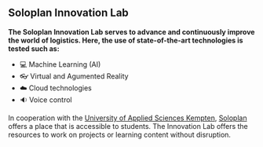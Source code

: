 ## Soloplan Innovation Lab

**The Soloplan Innovation Lab serves to advance and continuously improve the world of logistics. Here, the use of state-of-the-art technologies is tested such as:**
* :computer: Machine Learning (AI)
* :eyeglasses: Virtual and Agumented Reality
* :cloud: Cloud technologies
* :sound: Voice control

In cooperation with the [University of Applied Sciences Kempten](https://www.hs-kempten.de/), [Soloplan](www.soloplan.de) offers a place that is accessible to students. The Innovation Lab offers the resources to work on projects or learning content without disruption.

